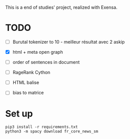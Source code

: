 This is a end of studies' project, realized with Exensa.

# TODO

- [ ] Burutal tokenizer to 10 - meilleur résultat avec 2 askip
- [x] html + meta open graph
- [ ] order of sentences in document
- [ ] RageRank Cython

- [ ] HTML balise
- [ ] bias to matrice

# Set up
```
pip3 install -r requirements.txt
python3 -m spacy download fr_core_news_sm
```
